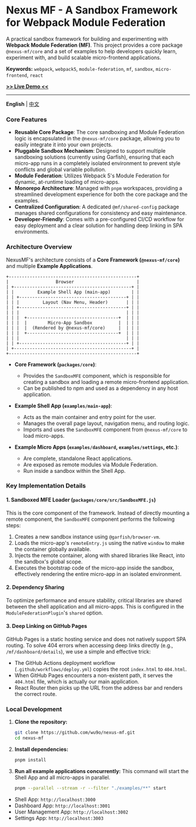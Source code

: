 # Nexus MF - A Sandbox Framework for Webpack Module Federation

A practical sandbox framework for building and experimenting with **Webpack Module Federation (MF)**. This project provides a core package `@nexus-mf/core` and a set of examples to help developers quickly learn, experiment with, and build scalable micro-frontend applications.

**Keywords:** `webpack`, `webpack5`, `module-federation`, `mf`, `sandbox`, `micro-frontend`, `react`

**[>> Live Demo <<](https://wu9o.github.io/nexus-mf/)**

---

**English** | [中文](./README.zh-CN.md)

### Core Features

- **Reusable Core Package**: The core sandboxing and Module Federation logic is encapsulated in the `@nexus-mf/core` package, allowing you to easily integrate it into your own projects.
- **Pluggable Sandbox Mechanism**: Designed to support multiple sandboxing solutions (currently using Garfish), ensuring that each micro-app runs in a completely isolated environment to prevent style conflicts and global variable pollution.
- **Module Federation**: Utilizes Webpack 5's Module Federation for dynamic, at-runtime loading of micro-apps.
- **Monorepo Architecture**: Managed with `pnpm` workspaces, providing a streamlined development experience for both the core package and the examples.
- **Centralized Configuration**: A dedicated `@mf/shared-config` package manages shared configurations for consistency and easy maintenance.
- **Developer-Friendly**: Comes with a pre-configured CI/CD workflow for easy deployment and a clear solution for handling deep linking in SPA environments.

### Architecture Overview

NexusMF's architecture consists of a **Core Framework (`@nexus-mf/core`)** and multiple **Example Applications**.

```
+-------------------------------------------------+
|                  Browser                        |
| +---------------------------------------------+ |
| |         Example Shell App (main-app)        | |
| | +-----------------------------------------+ | |
| | |         Layout (Nav Menu, Header)       | | |
| | +-----------------------------------------+ | |
| | |                                         | | |
| | |  +-----------------------------------+  | | |
| | |  |        Micro-App Sandbox          |  | | |
| | |  |  (Rendered by @nexus-mf/core)     |  | | |
| | |  +-----------------------------------+  | | |
| | |                                         | | |
| | +-----------------------------------------+ | |
| +---------------------------------------------+ |
+-------------------------------------------------+
```

- **Core Framework (`packages/core`)**:
  - Provides the `SandboxMFE` component, which is responsible for creating a sandbox and loading a remote micro-frontend application.
  - Can be published to npm and used as a dependency in any host application.

- **Example Shell App (`examples/main-app`)**:
  - Acts as the main container and entry point for the user.
  - Manages the overall page layout, navigation menu, and routing logic.
  - Imports and uses the `SandboxMFE` component from `@nexus-mf/core` to load micro-apps.

- **Example Micro Apps (`examples/dashboard`, `examples/settings`, etc.)**:
  - Are complete, standalone React applications.
  - Are exposed as remote modules via Module Federation.
  - Run inside a sandbox within the Shell App.

### Key Implementation Details

#### 1. Sandboxed MFE Loader (`packages/core/src/SandboxMFE.js`)

This is the core component of the framework. Instead of directly mounting a remote component, the `SandboxMFE` component performs the following steps:
1. Creates a new sandbox instance using `@garfish/browser-vm`.
2. Loads the micro-app's `remoteEntry.js` using the native `window` to make the container globally available.
3. Injects the remote container, along with shared libraries like React, into the sandbox's global scope.
4. Executes the bootstrap code of the micro-app inside the sandbox, effectively rendering the entire micro-app in an isolated environment.

#### 2. Dependency Sharing

To optimize performance and ensure stability, critical libraries are shared between the shell application and all micro-apps. This is configured in the `ModuleFederationPlugin`'s `shared` option.

#### 3. Deep Linking on GitHub Pages

GitHub Pages is a static hosting service and does not natively support SPA routing. To solve 404 errors when accessing deep links directly (e.g., `/mf/dashboard/details`), we use a simple and effective trick:
- The GitHub Actions deployment workflow (`.github/workflows/deploy.yml`) copies the root `index.html` to `404.html`.
- When GitHub Pages encounters a non-existent path, it serves the `404.html` file, which is actually our main application.
- React Router then picks up the URL from the address bar and renders the correct route.

### Local Development

1.  **Clone the repository:**
    ```bash
    git clone https://github.com/wu9o/nexus-mf.git
    cd nexus-mf
    ```

2.  **Install dependencies:**
    ```bash
    pnpm install
    ```

3.  **Run all example applications concurrently:**
    This command will start the Shell App and all micro-apps in parallel.
    ```bash
    pnpm --parallel --stream -r --filter "./examples/**" start
    ```

- Shell App: `http://localhost:3000`
- Dashboard App: `http://localhost:3001`
- User Management App: `http://localhost:3002`
- Settings App: `http://localhost:3003`
